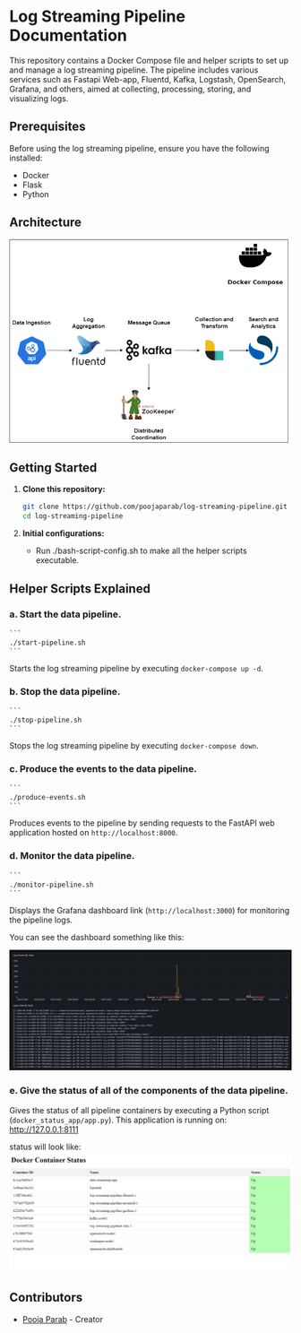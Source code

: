# Log Streaming Pipeline Documentation

This repository contains a Docker Compose file and helper scripts to set up and manage a log streaming pipeline. The pipeline includes various services such as Fastapi Web-app, Fluentd, Kafka, Logstash, OpenSearch, Grafana, and others, aimed at collecting, processing, storing, and visualizing logs.

## Prerequisites

Before using the log streaming pipeline, ensure you have the following installed:

- Docker
- Flask
- Python

## Architecture
![Image Alt Text](https://github.com/poojaparab/log-streaming-pipeline/blob/main/images/Architecture_diagram.png)

## Getting Started

1. **Clone this repository:**

    ```bash
    git clone https://github.com/poojaparab/log-streaming-pipeline.git
    cd log-streaming-pipeline
    ```

2. **Initial configurations:**
   - Run ./bash-script-config.sh to make all the helper scripts executable. 


## Helper Scripts Explained

### a. Start the data pipeline.

    ```
    ./start-pipeline.sh
    ```

Starts the log streaming pipeline by executing `docker-compose up -d`.

### b. Stop the data pipeline.

    ```
    ./stop-pipeline.sh
    ```

Stops the log streaming pipeline by executing `docker-compose down`.

### c. Produce the events to the data pipeline.

    ```
    ./produce-events.sh
    ```

Produces events to the pipeline by sending requests to the FastAPI web application hosted on `http://localhost:8000`.

### d. Monitor the data pipeline.

    ```
    ./monitor-pipeline.sh
    ```

Displays the Grafana dashboard link (`http://localhost:3000`) for monitoring the pipeline logs.

You can see the dashboard something like this:

![Image Alt Text](https://github.com/poojaparab/log-streaming-pipeline/blob/main/images/grafana.jpg)

### e. Give the status of all of the components of the data pipeline.

Gives the status of all pipeline containers by executing a Python script (`docker_status_app/app.py`).
This application is running on: http://127.0.0.1:8111

status will  look like:
![Image Alt Text](https://github.com/poojaparab/log-streaming-pipeline/blob/main/images/docker-status.png)


## Contributors

- [Pooja Parab](https://github.com/poojaparab) - Creator


